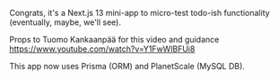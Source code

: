 Congrats, it's a Next.js 13 mini-app to micro-test todo-ish functionality (eventually, maybe, we'll see).

Props to Tuomo Kankaanpää for this video and guidance https://www.youtube.com/watch?v=Y1FwWlBFUi8

This app now uses Prisma (ORM) and PlanetScale (MySQL DB).
